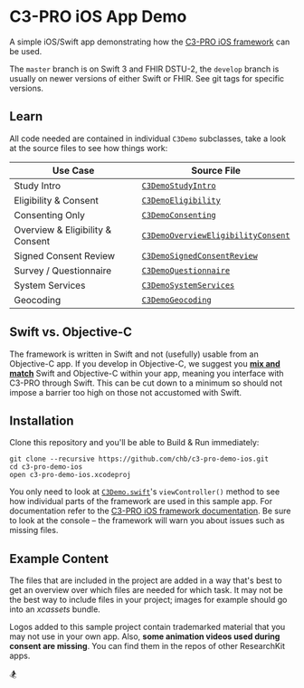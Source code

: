 C3-PRO iOS App Demo
===================

A simple iOS/Swift app demonstrating how the [C3-PRO iOS framework](https://github.com/chb/c3-pro-ios-framework) can be used.

The `master` branch is on Swift 3 and FHIR DSTU-2, the `develop` branch is usually on newer versions of either Swift or FHIR.
See git tags for specific versions.


## Learn

All code needed are contained in individual `C3Demo` subclasses, take a look at the source files to see how things work:

Use Case               | Source File
-----------------------|------------
Study Intro            | [`C3DemoStudyIntro`](https://github.com/chb/c3-pro-demo-ios/blob/master/c3-pro-demo-ios/C3Demo.swift)
Eligibility & Consent  | [`C3DemoEligibility`](https://github.com/chb/c3-pro-demo-ios/blob/master/c3-pro-demo-ios/C3Demo.swift)
Consenting Only        | [`C3DemoConsenting`](https://github.com/chb/c3-pro-demo-ios/blob/master/c3-pro-demo-ios/C3DemoConsenting.swift)
Overview & Eligibility & Consent | [`C3DemoOverviewEligibilityConsent`](https://github.com/chb/c3-pro-demo-ios/blob/master/c3-pro-demo-ios/C3DemoConsenting.swift)
Signed Consent Review  | [`C3DemoSignedConsentReview`](https://github.com/chb/c3-pro-demo-ios/blob/master/c3-pro-demo-ios/C3DemoConsenting.swift)
Survey / Questionnaire | [`C3DemoQuestionnaire`](https://github.com/chb/c3-pro-demo-ios/blob/master/c3-pro-demo-ios/C3DemoQuestionnaire.swift)
System Services        | [`C3DemoSystemServices`](https://github.com/chb/c3-pro-demo-ios/blob/master/c3-pro-demo-ios/C3DemoSystemServices.swift)
Geocoding              | [`C3DemoGeocoding`](https://github.com/chb/c3-pro-demo-ios/blob/master/c3-pro-demo-ios/C3Demo.swift)


## Swift vs. Objective-C

The framework is written in Swift and not (usefully) usable from an Objective-C app.
If you develop in Objective-C, we suggest you [**mix and match**](https://developer.apple.com/library/ios/documentation/Swift/Conceptual/BuildingCocoaApps/MixandMatch.html#//apple_ref/doc/uid/TP40014216-CH10-ID124) Swift and Objective-C within your app, meaning you interface with C3-PRO through Swift.
This can be cut down to a minimum so should not impose a barrier too high on those not accustomed with Swift.


## Installation


Clone this repository and you'll be able to Build & Run immediately:

```
git clone --recursive https://github.com/chb/c3-pro-demo-ios.git
cd c3-pro-demo-ios
open c3-pro-demo-ios.xcodeproj
```

You only need to look at [`C3Demo.swift`](https://github.com/chb/c3-pro-demo-ios/blob/master/c3-pro-demo-ios/C3Demo.swift)'s `viewController()` method to see how individual parts of the framework are used in this sample app.
For documentation refer to the [C3-PRO iOS framework documentation]().
Be sure to look at the console – the framework will warn you about issues such as missing files.


## Example Content

The files that are included in the project are added in a way that's best to get an overview over which files are needed for which task.
It may not be the best way to include files in your project; images for example should go into an _xcassets_ bundle.

Logos added to this sample project contain trademarked material that you may not use in your own app.
Also, **some animation videos used during consent are missing**.
You can find them in the repos of other ResearchKit apps.

🏂
